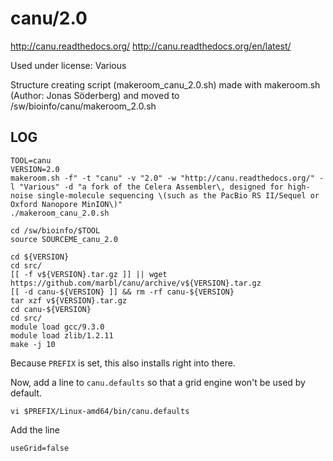 canu/2.0
========================

<http://canu.readthedocs.org/>
<http://canu.readthedocs.org/en/latest/>

Used under license:
Various

Structure creating script (makeroom_canu_2.0.sh) made with makeroom.sh (Author: Jonas Söderberg) and moved to /sw/bioinfo/canu/makeroom_2.0.sh

LOG
---

    TOOL=canu
    VERSION=2.0
    makeroom.sh -f" -t "canu" -v "2.0" -w "http://canu.readthedocs.org/" -l "Various" -d "a fork of the Celera Assembler\, designed for high-noise single-molecule sequencing \(such as the PacBio RS II/Sequel or Oxford Nanopore MinION\)"
    ./makeroom_canu_2.0.sh

    cd /sw/bioinfo/$TOOL
    source SOURCEME_canu_2.0

    cd ${VERSION}
    cd src/
    [[ -f v${VERSION}.tar.gz ]] || wget https://github.com/marbl/canu/archive/v${VERSION}.tar.gz
    [[ -d canu-${VERSION} ]] && rm -rf canu-${VERSION}
    tar xzf v${VERSION}.tar.gz 
    cd canu-${VERSION}
    cd src/
    module load gcc/9.3.0
    module load zlib/1.2.11
    make -j 10

Because `PREFIX` is set, this also installs right into there.

Now, add a line to `canu.defaults` so that a grid engine won't be used by default.

    vi $PREFIX/Linux-amd64/bin/canu.defaults

Add the line

    useGrid=false


